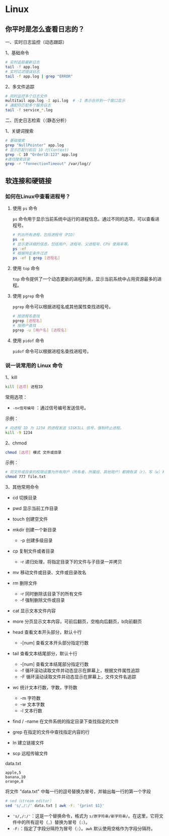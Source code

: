 # Linux

## 你平时是怎么查看日志的？

一、实时日志监控（动态跟踪）

1、基础命令

```bash
# 实时追踪最新日志
tail -f app.log
# 实时过滤错误日志
tail -f app.log | grep "ERROR"
```

2、多文件追踪

```bash
# 同时监控多个日志文件
multitail app.log -I api.log  # -I 表示合并到一个窗口显示
# 通配符匹配多个服务日志
tail -f service_*.log
```

二、历史日志检索（（静态分析）

1、关键词搜索

```bash
# 基础搜索
grep "NullPointer" app.log
# 显示匹配行前后 10 行(Context)
grep -C 10 "OrderlD:123" app.log
#递归搜索目录
grep -r "fonnectionTimeout" /var/log//
```

## 软连接和硬链接

### 如何在Linux中查看进程号？

1. 使用 `ps` 命令

   `ps` 命令用于显示当前系统中运行的进程信息。通过不同的选项，可以查看进程号。

   ```bash
   # 列出所有进程，包括进程号（PID）
   ps -e
   # 显示更详细的信息，包括用户、进程号、父进程号、CPU 使用率等。
   ps -ef
   # 根据特定条件过滤
   ps -ef | grep [进程名]
   ```

2. 使用 `top` 命令

   `top` 命令提供了一个动态更新的进程列表，显示当前系统中占用资源最多的进程。

3. 使用 `pgrep` 命令

   `pgrep` 命令可以根据进程名或其他属性查找进程号。

   ```bash
   # 按进程名查找
   pgrep [进程名]
   # 按用户查找
   pgrep -u [用户名] [进程名]
   ```

4. 使用 `pidof` 命令

   `pidof` 命令可以根据进程名查找进程号。

   

### 说一说常用的 Linux 命令

1、kill

```bash
kill [选项] 进程ID
```

常用选项：

- `-n<信号编号` ：通过信号编号发送信号。

示例：

```bash
# 向进程 ID 为 1234 的进程发送 SIGKILL 信号，强制终止进程。
kill -9 1234
```

2、chmod

```bash
chmod [选项] 模式 文件或目录
```

示例：

```bash
# 将文件或目录的权限设置为所有用户（所有者、所属组、其他用户）都拥有读（r）、写（w）和执行（x）权限。
chmod 777 file.txt
```

3、其他常用命令

- cd     切换目录
- pwd     显示当前工作目录
- touch   创建空文件
- mkdir   创建一个新目录
  - -p  创建多级目录
- cp    复制文件或者目录
  - -r  递归处理，将指定目录下的文件与子目录一并拷贝
- mv    移动文件或目录、文件或目录改名
- rm     删除文件
  - -r  同时删除该目录下的所有文件
  - -f  强制删除文件或目录
- cat    显示文本文件内容
- more    分页显示文本内容，可前后翻页，空格向后翻页，b向前翻页
- head    查看文本开头部分，默认十行
  - -[num]  查看文本开头部分指定行数
- tail  查看文本结尾部分，默认十行
  - -[num]  查看文本结尾部分指定行数
  - -f    循环滚动读取文件并动态显示在屏幕上，根据文件属性追踪  
  - -F    循环滚动读取文件并动态显示在屏幕上，文件文件名追踪

- wc    统计文本行数，字数，字符数
  - -m  字符数
  - -w  文本字数
  - -l  文本行数
- find  / -name 在文件系统的指定目录下查找指定的文件
- grep    在指定的文件中查找指定内容的行

- ln    建立链接文件
- scp 远程传输文件

data.txt

```
apple,5
banana,10
orange,8
```

将文件 "data.txt" 中每一行的逗号替换为冒号，并输出每一行的第一个字段

```bash
# sed（stream editor）
sed 's/,/:/' data.txt | awk -F: '{print $1}'
```

- `'s/,/:/'`：这是一个替换命令，格式为 `s/原字符串/新字符串/`。在这里，它将文件中的所有逗号（`,`）替换为冒号（`:`）。
- `-F:`：指定了字段分隔符为冒号（`:`）。`awk` 默认使用空格作为字段分隔符。
